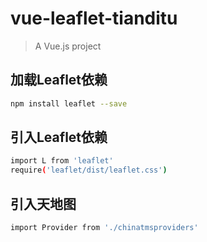 # vue-leaflet-tianditu

> A Vue.js project

## 加载Leaflet依赖

``` bash
npm install leaflet --save
```

## 引入Leaflet依赖

``` bash
import L from 'leaflet'
require('leaflet/dist/leaflet.css')
```

## 引入天地图

``` bash
import Provider from './chinatmsproviders'
```
